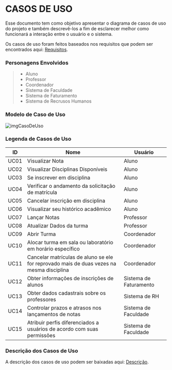# CASOS DE USO

Esse documento tem como objetivo apresentar o diagrama de casos de uso do projeto e também descrevê-los a fim de
esclarecer melhor como funcionará a interação entre o usuário e o sistema.

Os casos de uso foram feitos baseados nos requisitos que podem ser encontrados aqui: [Requisitos].

### Personagens Envolvidos
> - Aluno
> - Professor
> - Coordenador
> - Sistema de Faculdade
> - Sistema de Faturamento
> - Sistema de Recrusos Humanos

### Modelo de Caso de Uso
![imgCasoDeUso]

### Legenda de Casos de Uso
| **ID** | **Nome** | **Usuário** |
|---|---|---| 
| UC01 | Visualizar Nota | Aluno |
| UC02 | Visualizar Disciplinas Disponíveis | Aluno |
| UC03 | Se inscrever em disciplina | Aluno |
| UC04 | Verificar o andamento da solicitação de matrícula | Aluno |
| UC05 | Cancelar inscrição em disciplina | Aluno |
| UC06 | Visualizar seu histórico acadêmico | Aluno |
| UC07 | Lançar Notas | Professor |
| UC08 | Atualizar Dados da turma | Professor |
| UC09 | Abrir Turma | Coordenador |
| UC10 | Alocar turma em sala ou laboratório em horário específico | Coordenador |
| UC11 | Cancelar matrículas de aluno se ele for reprovado mais de duas vezes na mesma disciplina | Coordenador |
| UC12 | Obter informações de inscrições de alunos | Sistema de Faturamento |
| UC13 | Obter dados cadastrais sobre os professores | Sistema de RH |
| UC14 | Controlar prazos e atrasos nos lançamentos de notas | Sistema de Faculdade |
| UC15 | Atribuir perfis diferenciados a usuários de acordo com suas permissões | Sistema de Faculdade |

### Descrição dos Casos de Uso

A descrição dos casos de uso podem ser baixadas aqui: [Descrição].

[imgCasoDeUso]: <https://github.com/artiumdominus/PS-2017-2-ES-Faculdade/blob/master/2.An%C3%A1lise/2.1.Modelo%20de%20Caso%20de%20Uso%20-%20MCU/casosDeUso.jpg?raw=true>
[Requisitos]: <https://github.com/artiumdominus/PS-2017-2-ES-Faculdade/blob/master/1.Gest%C3%A3o/README.md>
[Descrição]: <https://github.com/artiumdominus/PS-2017-2-ES-Faculdade/raw/master/2.An%C3%A1lise/2.1.Modelo%20de%20Caso%20de%20Uso%20-%20MCU/Descri%C3%A7%C3%A3o%20Casos%20de%20Uso.odt>